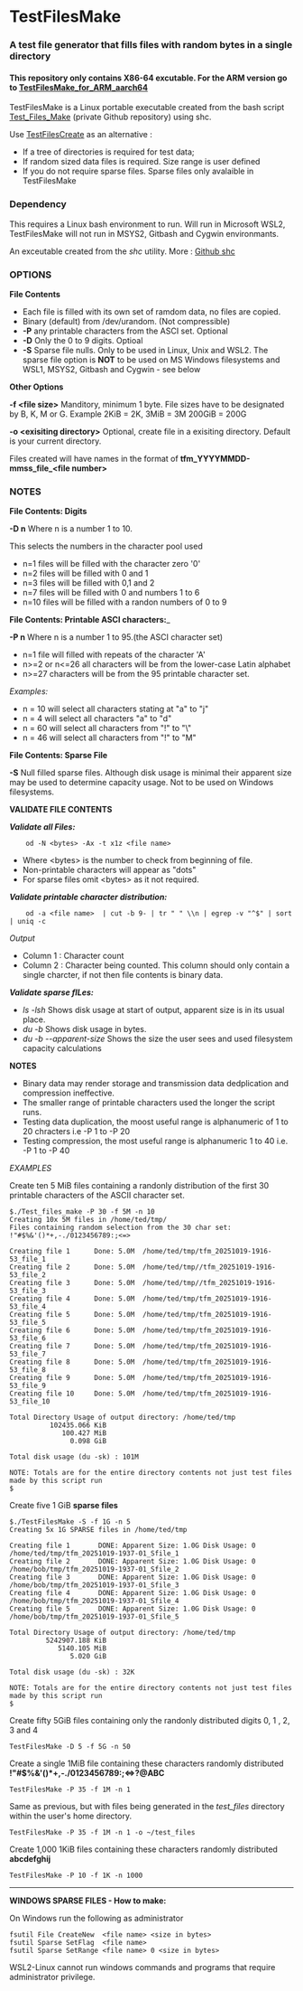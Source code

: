 # TestFilesMake
### A test file generator that fills files with random bytes in a single directory

#### This repository only contains X86-64 excutable. For the ARM version go to [TestFilesMake_for_ARM_aarch64](https://github.com/Jim-JMCD/TestFilesMake_for_ARM_aarch64/)

TestFilesMake is a Linux portable executable created from the bash script [Test_Files_Make](https://github.com/Jim-JMCD/Test_Files_Make/) (private Github repository) using shc. 

Use [TestFilesCreate](https://github.com/Jim-JMCD/TestFilesCreate/) as an alternative : 
* If a tree of directories is required for test data;
* If random sized data files is required. Size range is user defined
* If you do not require sparse files. Sparse files only avalaible in TestFilesMake 

### Dependency
This requires a Linux bash environment to run. Will run in Microsoft WSL2, TestFilesMake will not run in MSYS2, Gitbash and Cygwin environmants.

An exceutable created from the *shc* utility. More : [Github shc](https://github.com/neurobin/shc)   

### OPTIONS
__File Contents__ 
* Each file is filled with its own set of ramdom data, no files are copied.
* Binary (default) from /dev/urandom.  (Not compressible)
* __-P__ any printable characters from the ASCI set. Optional
* __-D__ Only the 0 to 9 digits. Optioal
* __-S__ Sparse file nulls. Only to be used in Linux, Unix and WSL2. The sparse file option is __NOT__ to be used on MS Windows filesystems and WSL1, MSYS2, Gitbash and Cygwin - see below

__Other Options__

__-f \<file size\>__   Manditory, minimum 1 byte. File sizes have to be designated by B, K, M or G. Example 2KiB = 2K, 3MiB = 3M 200GiB = 200G

__-o \<exisiting directory\>__  Optional, create file in a exisiting directory. Default is your current directory.

Files created will have names in the format of **tfm_YYYYMMDD-mmss_file\_\<file number\>**  

### NOTES
__File Contents: Digits__ 

__-D n__     Where n is a number 1 to 10.
   
This selects the numbers in the character pool used
   
* n=1 files will be filled with the character zero '0'
* n=2 files will be filled with 0 and 1
* n=3 files will be filled with 0,1 and 2
* n=7 files will be filled with 0 and numbers 1 to 6
* n=10 files will be filled with a randon numbers of 0 to 9 

__File Contents: Printable ASCI characters:___ 

__-P n__ Where n is a number 1 to 95.(the ASCI character set)
* n=1 file will filled with repeats of the character 'A'
* n>=2 or n<=26 all characters will be from the lower-case Latin alphabet
* n>=27 characters will be from the 95 printable character set.
  
_Examples:_
* n = 10 will select all characters stating at "a" to "j"
* n = 4 will select all characters "a" to "d"
* n = 60 will select all characters from "!" to "\\"
* n = 46 will select all characters from "!" to "M"

__File Contents: Sparse File__

__-S__ Null filled sparse files. Although disk usage is minimal their apparent size may be used to determine capacity usage.  Not to be used on Windows filesystems.

__VALIDATE FILE CONTENTS__

___Validate all Files:___
~~~
    od -N <bytes> -Ax -t x1z <file name>
~~~
* Where \<bytes\> is the number to check from beginning of file.
* Non-printable characters will appear as "dots"
* For sparse files omit \<bytes\> as it not required.

___Validate printable character distribution:___
~~~   
    od -a <file name>  | cut -b 9- | tr " " \\n | egrep -v "^$" | sort | uniq -c
~~~
_Output_
* Column 1 : Character count
* Column 2 : Character being counted. This column should only contain a single charcter, if not then file contents is binary data.
  
___Validate sparse fILes:___ 
  * _ls -lsh_ Shows disk usage at start of output, apparent size is in its usual place.
  * _du -b_ Shows disk usage in bytes.
  * _du -b --apparent-size_ Shows the size the user sees and used filesystem capacity calculations

__NOTES__
* Binary data may render storage and transmission data dedplication and compression ineffective.
* The smaller range of printable characters used the longer the script runs.
* Testing data duplication, the moost useful range is alphanumeric of 1 to 20 chracters i.e -P 1 to -P 20
* Testing compression, the most useful range is alphanumeric 1 to 40 i.e. -P 1 to -P 40

_EXAMPLES_

Create ten 5 MiB files containing a randonly distribution of the first 30 printable characters of the ASCII character set.   
~~~
$./Test_files_make -P 30 -f 5M -n 10
Creating 10x 5M files in /home/ted/tmp/
Files containing random selection from the 30 char set: !"#$%&'()*+,-./0123456789:;<=>

Creating file 1      Done: 5.0M  /home/ted/tmp/tfm_20251019-1916-53_file_1
Creating file 2      Done: 5.0M  /home/ted/tmp//tfm_20251019-1916-53_file_2
Creating file 3      Done: 5.0M  /home/ted/tmp//tfm_20251019-1916-53_file_3
Creating file 4      Done: 5.0M  /home/ted/tmp/tfm_20251019-1916-53_file_4
Creating file 5      Done: 5.0M  /home/ted/tmp/tfm_20251019-1916-53_file_5
Creating file 6      Done: 5.0M  /home/ted/tmp/tfm_20251019-1916-53_file_6
Creating file 7      Done: 5.0M  /home/ted/tmp/tfm_20251019-1916-53_file_7
Creating file 8      Done: 5.0M  /home/ted/tmp/tfm_20251019-1916-53_file_8
Creating file 9      Done: 5.0M  /home/ted/tmp/tfm_20251019-1916-53_file_9
Creating file 10     Done: 5.0M  /home/ted/tmp/tfm_20251019-1916-53_file_10

Total Directory Usage of output directory: /home/ted/tmp
          102435.066 KiB
             100.427 MiB
               0.098 GiB

Total disk usage (du -sk) : 101M

NOTE: Totals are for the entire directory contents not just test files made by this script run
$ 
~~~
Create five 1 GiB **sparse files** 
~~~
$./TestFilesMake -S -f 1G -n 5
Creating 5x 1G SPARSE files in /home/ted/tmp

Creating file 1       DONE: Apparent Size: 1.0G Disk Usage: 0  /home/ted/tmp/tfm_20251019-1937-01_Sfile_1
Creating file 2       DONE: Apparent Size: 1.0G Disk Usage: 0  /home/bob/tmp/tfm_20251019-1937-01_Sfile_2
Creating file 3       DONE: Apparent Size: 1.0G Disk Usage: 0  /home/bob/tmp/tfm_20251019-1937-01_Sfile_3
Creating file 4       DONE: Apparent Size: 1.0G Disk Usage: 0  /home/bob/tmp/tfm_20251019-1937-01_Sfile_4
Creating file 5       DONE: Apparent Size: 1.0G Disk Usage: 0  /home/bob/tmp/tfm_20251019-1937-01_Sfile_5

Total Directory Usage of output directory: /home/ted/tmp
         5242907.188 KiB
            5140.105 MiB
               5.020 GiB

Total disk usage (du -sk) : 32K

NOTE: Totals are for the entire directory contents not just test files made by this script run
$
~~~
Create fifty 5GiB files containing only the randonly distributed digits 0, 1 , 2, 3 and 4   

    TestFilesMake -D 5 -f 5G -n 50
     
Create a single 1MiB file containing these characters randomly distributed __!"#$%&'()*+,-./0123456789:;<=>?\@ABC__  

    TestFilesMake -P 35 -f 1M -n 1
     
Same as previous, but with files being generated in the _test_files_ directory within the user's home directory. 

    TestFilesMake -P 35 -f 1M -n 1 -o ~/test_files

Create 1,000 1KiB files containing these characters randomly distributed __abcdefghij__  

    TestFilesMake -P 10 -f 1K -n 1000
   
_________________________________________________________________
__WINDOWS SPARSE FILES - How to make:__

On Windows run the following as administrator

    fsutil File CreateNew  <file name> <size in bytes>
    fsutil Sparse SetFlag  <file name>
    fsutil Sparse SetRange <file name> 0 <size in bytes>


WSL2-Linux cannot run windows commands and programs that require administrator privilege.
   
